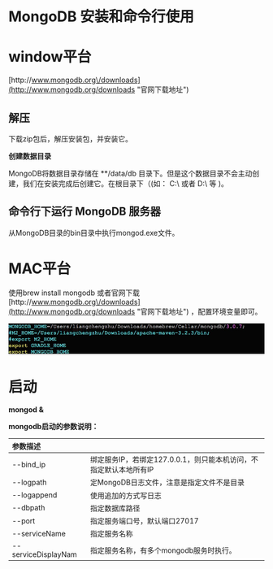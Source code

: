 # MongoDB 安装和命令行使用

# **window平台**

[http:\/\/www.mongodb.org\/downloads](http://www.mongodb.org/downloads "官网下载地址")

## **解压**

下载zip包后，解压安装包，并安装它。

**创建数据目录**

MongoDB将数据目录存储在 \*\*\/data\/db 目录下。但是这个数据目录不会主动创建，我们在安装完成后创建它。在根目录下（\(如： C:\ 或者 D:\ 等 \)。

## **命令行下运行 MongoDB 服务器**

从MongoDB目录的bin目录中执行mongod.exe文件。

# **MAC平台**

使用brew install mongodb 或者官网下载 [http:\/\/www.mongodb.org\/downloads](http://www.mongodb.org/downloads "官网下载地址") ，配置环境变量即可。

![](/assets/BC304E0F-6B34-44AE-A86A-759D7972C49C.png)

# **启动**

**mongod &**

**mongodb启动的参数说明：**

| **参数描述** |  |
| :--- | :--- |
| --bind\_ip | 绑定服务IP，若绑定127.0.0.1，则只能本机访问，不指定默认本地所有IP |
| --logpath | 定MongoDB日志文件，注意是指定文件不是目录 |
| --logappend | 使用追加的方式写日志 |
| --dbpath | 指定数据库路径 |
| --port | 指定服务端口号，默认端口27017 |
| --serviceName | 指定服务名称 |
| --serviceDisplayNam | 指定服务名称，有多个mongodb服务时执行。 |

